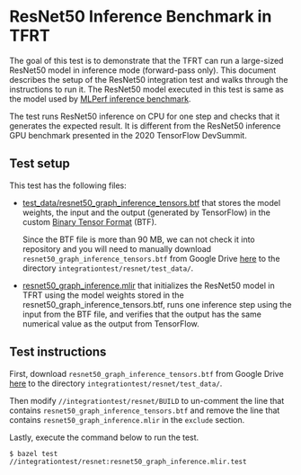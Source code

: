 # ResNet50 Inference Benchmark in TFRT

<!--* freshness: {
  owner: 'donglin'
  reviewed: '2020-11-01'
} *-->

<!-- TOC -->

The goal of this test is to demonstrate that the TFRT can run a large-sized
ResNet50 model in inference mode (forward-pass only). This document describes
the setup of the ResNet50 integration test and walks through the instructions to
run it. The ResNet50 model executed in this test is same as the model used by
[MLPerf inference benchmark](https://github.com/mlperf/inference/tree/r0.5/v0.5/classification_and_detection).

The test runs ResNet50 inference on CPU for one step and checks that it
generates the expected result. It is different from the ResNet50 inference GPU
benchmark presented in the 2020 TensorFlow DevSummit.

## Test setup

This test has the following files:

*   [test_data/resnet50_graph_inference_tensors.btf](https://drive.google.com/file/d/1ReGkWkGlf9q48fauP-uhApRuoZFn1i8F/view?usp=sharing)
    that stores the model weights, the input and the output (generated by
    TensorFlow) in the custom [Binary Tensor Format](binary_tensor_format.md)
    (BTF).

    Since the BTF file is more than 90 MB, we can not check it into repository
    and you will need to manually download
    `resnet50_graph_inference_tensors.btf` from Google Drive
    [here](https://drive.google.com/file/d/1ReGkWkGlf9q48fauP-uhApRuoZFn1i8F/view?usp=sharing)
    to the directory `integrationtest/resnet/test_data/`.

*   [resnet50_graph_inference.mlir](https://github.com/tensorflow/runtime/blob/master/integrationtest/resnet/resnet50_graph_inference.mlir)
    that initializes the ResNet50 model in TFRT using the model weights stored
    in the resnet50_graph_inference_tensors.btf, runs one inference step using
    the input from the BTF file, and verifies that the output has the same
    numerical value as the output from TensorFlow.

## Test instructions

First, download `resnet50_graph_inference_tensors.btf` from Google Drive
[here](https://drive.google.com/file/d/1ReGkWkGlf9q48fauP-uhApRuoZFn1i8F/view?usp=sharing)
to the directory `integrationtest/resnet/test_data/`.

Then modify `//integrationtest/resnet/BUILD` to un-comment the line that
contains `resnet50_graph_inference_tensors.btf` and remove the line that
contains `resnet50_graph_inference.mlir` in the `exclude` section.

Lastly, execute the command below to run the test.

```shell
$ bazel test //integrationtest/resnet:resnet50_graph_inference.mlir.test
```
